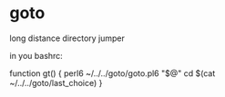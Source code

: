 # goto
long distance directory jumper


in you bashrc:

function gt()  {
    perl6 ~/../../goto/goto.pl6 "$@"
    cd $(cat ~/../../goto/last_choice)
}
